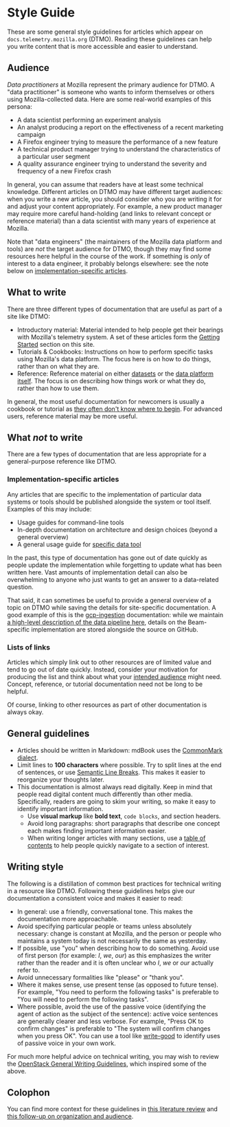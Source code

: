 # Style Guide

These are some general style guidelines for articles which appear on `docs.telemetry.mozilla.org` (DTMO). Reading these guidelines can help you write content that is more accessible and easier to understand.

<!-- toc -->

## Audience

_Data practitioners_ at Mozilla represent the primary audience for DTMO. A "data practitioner" is someone who wants to inform themselves or others using Mozilla-collected data. Here are some real-world examples of this persona:

- A data scientist performing an experiment analysis
- An analyst producing a report on the effectiveness of a recent marketing campaign
- A Firefox engineer trying to measure the performance of a new feature
- A technical product manager trying to understand the characteristics of a particular user segment
- A quality assurance engineer trying to understand the severity and frequency of a new Firefox crash

In general, you can assume that readers have at least some technical knowledge.
Different articles on DTMO may have different target audiences: when you write a new article, you should consider who you are writing it for and adjust your content appropriately.
For example, a new product manager may require more careful hand-holding (and links to relevant concept or reference material) than a data scientist with many years of experience at Mozilla.

Note that "data engineers" (the maintainers of the Mozilla data platform and tools) are _not_ the target audience for DTMO, though they may find some resources here helpful in the course of the work.
If something is _only_ of interest to a data engineer, it probably belongs elsewhere: see the note below on [implementation-specific articles](#implementation-specific-articles).

## What to write

There are three different types of documentation that are useful as part of a site like DTMO:

- Introductory material: Material intended to help people get their bearings with Mozilla's telemetry system. A set of these articles form the [Getting Started](../concepts/getting_started.md) section on this site.
- Tutorials & Cookbooks: Instructions on how to perform specific tasks using Mozilla's data platform. The focus here is on how to do things, rather than on what they are.
- Reference: Reference material on either [datasets](../datasets/reference.md) or the [data platform itself](../reference/index.md). The focus is on describing how things work or what they do, rather than how to use them.

In general, the most useful documentation for newcomers is usually a cookbook or tutorial as [they often don't know where to begin](https://stevelosh.com/blog/2013/09/teach-dont-tell/). For advanced users, reference material may be more useful.

## What _not_ to write

There are a few types of documentation that are less appropriate for a general-purpose reference like DTMO.

### Implementation-specific articles

Any articles that are specific to the implementation of particular data systems or tools should be published alongside the system or tool itself. Examples of this may include:

- Usage guides for command-line tools
- In-depth documentation on architecture and design choices (beyond a general overview)
- A general usage guide for [specific data tool](../tools/interfaces.md)

In the past, this type of documentation has gone out of date quickly as people update the implementation while forgetting to update what has been written here.
Vast amounts of implementation detail can also be overwhelming to anyone who just wants to get an answer to a data-related question.

That said, it can sometimes be useful to provide a general overview of a topic on DTMO while saving the details for site-specific documentation.
A good example of this is the [gcp-ingestion](https://mozilla.github.io/gcp-ingestion/) documentation: while we maintain [a high-level description of the data pipeline here](../concepts/pipeline/gcp_data_pipeline.md), details on the Beam-specific implementation are stored alongside the source on GitHub.

### Lists of links

Articles which simply link out to other resources are of limited value and tend to go out of date quickly. Instead, consider your motivation for producing the list and think about what your [intended audience](#audience) might need. Concept, reference, or tutorial documentation need not be long to be helpful.

Of course, linking to other resources as part of other documentation is always okay.

## General guidelines

- Articles should be written in Markdown: mdBook uses the [CommonMark dialect](https://commonmark.org/help/).
- Limit lines to **100 characters** where possible.
  Try to split lines at the end of sentences,
  or use [Semantic Line Breaks](http://rhodesmill.org/brandon/2012/one-sentence-per-line/).
  This makes it easier to reorganize your thoughts later.
- This documentation is almost always read digitally.
  Keep in mind that people read digital content much differently than other media.
  Specifically, readers are going to skim your writing,
  so make it easy to identify important information.
  - Use **visual markup** like **bold text**, `code blocks`, and section headers.
  - Avoid long paragraphs: short paragraphs that describe one concept each makes finding important information easier.
  - When writing longer articles with many sections, use a [table of contents](./index.md#table-of-contents) to help people quickly navigate to a section of interest.

## Writing style

The following is a distillation of common best practices for technical writing in a resource like DTMO. Following these guidelines helps give our documentation a consistent voice and makes it easier to read:

- In general: use a friendly, conversational tone. This makes the documentation more approachable.
- Avoid specifying particular people or teams unless absolutely necessary: change is constant at Mozilla, and the person or people who maintains a system today is not necessarily the same as yesterday.
- If possible, use "you" when describing how to do something. Avoid use of first person (for example: *I*, *we*, *our*) as this emphasizes the writer rather than the reader and it is often unclear who *I*, *we* or *our* actually refer to.
- Avoid unnecessary formalities like "please" or "thank you".
- Where it makes sense, use present tense (as opposed to future tense). For example, "You need to perform the following tasks" is preferable to "You will need to perform the following tasks".
- Where possible, avoid the use of the passive voice (identifying the agent of action as the subject of the sentence): active voice sentences are generally clearer and less verbose. For example, "Press OK to confirm changes" is preferable to "The system will confirm changes when you press OK". You can use a tool like [write-good](https://github.com/btford/write-good) to identify uses of passive voice in your own work.

For much more helpful advice on technical writing, you may wish to review the [OpenStack General Writing Guidelines](https://docs.openstack.org/doc-contrib-guide/writing-style/general-writing-guidelines.html), which inspired some of the above.

## Colophon

You can find more context for these guidelines in
[this literature review](http://blog.harterrt.com/lit-review.html) and [this follow-up on organization and audience](https://wlach.github.io/blog/2020/05/a-principled-reorganization-of-docs-telemetry-mozilla-org/).
